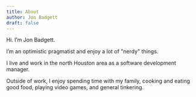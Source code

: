 ```yaml
---
title: About
author: Jon Badgett
draft: false
---
```


Hi. I’m Jon Badgett.

I’m an optimistic pragmatist and enjoy a lot of "nerdy" things.

I live and work in the north Houston area as a software development manager.

Outside of work, I enjoy spending time with my family, cooking and eating good food, playing video games, and general tinkering.
